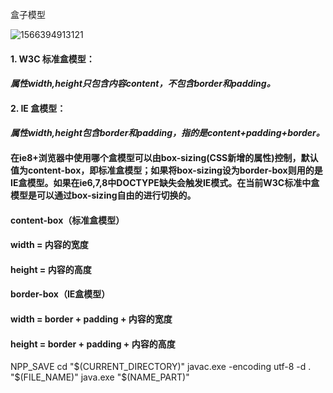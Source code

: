 盒子模型 

![1566394913121](C:\Users\ATITUI~1\AppData\Local\Temp\LaunchyPortableTemp\1566394913121.png)





#### 1. W3C 标准盒模型：

#### *属性width,height只包含内容content，不包含border和padding。*

#### 2. IE 盒模型：

#### *属性width,height包含border和padding，指的是content+padding+border。*

#### 在ie8+浏览器中使用哪个盒模型可以由**box-sizing**(CSS新增的属性)控制，默认值为content-box，即标准盒模型；如果将box-sizing设为border-box则用的是IE盒模型。如果在ie6,7,8中DOCTYPE缺失会触发IE模式。在当前W3C标准中盒模型是可以通过box-sizing自由的进行切换的。

#### content-box（标准盒模型）

#### width = 内容的宽度

#### height = 内容的高度

#### border-box（IE盒模型）

#### width = border + padding + 内容的宽度

#### height = border + padding + 内容的高度

 

 NPP_SAVE
cd "$(CURRENT_DIRECTORY)" 
javac.exe -encoding utf-8 -d . "$(FILE_NAME)"
java.exe "$(NAME_PART)"

 

 